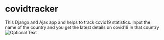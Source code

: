 # covidtracker
This Django and Ajax app and  helps to track covid19 statistics. Input the name of the country and you get the latest details on covid19 in that country
![Optional Text](covidtracker/static/images/example.PNG)
